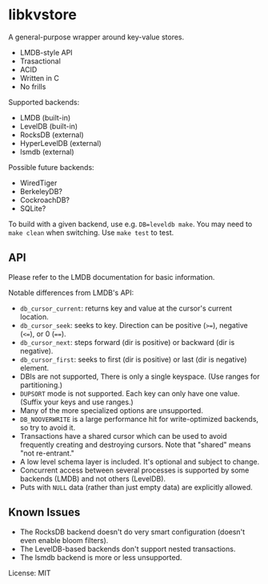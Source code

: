 libkvstore
==========

A general-purpose wrapper around key-value stores.

- LMDB-style API
- Trasactional
- ACID
- Written in C
- No frills

Supported backends:

- LMDB (built-in)
- LevelDB (built-in)
- RocksDB (external)
- HyperLevelDB (external)
- lsmdb (external)

Possible future backends:

- WiredTiger
- BerkeleyDB?
- CockroachDB?
- SQLite?

To build with a given backend, use e.g. `DB=leveldb make`. You may need to `make clean` when switching. Use `make test` to test.

API
---

Please refer to the LMDB documentation for basic information.

Notable differences from LMDB's API:

- `db_cursor_current`: returns key and value at the cursor's current location.
- `db_cursor_seek`: seeks to key. Direction can be positive (`>=`), negative (`<=`), or 0 (`==`).
- `db_cursor_next`: steps forward (dir is positive) or backward (dir is negative).
- `db_cursor_first`: seeks to first (dir is positive) or last (dir is negative) element.
- DBIs are not supported, There is only a single keyspace. (Use ranges for partitioning.)
- `DUPSORT` mode is not supported. Each key can only have one value. (Suffix your keys and use ranges.)
- Many of the more specialized options are unsupported.
- `DB_NOOVERWRITE` is a large performance hit for write-optimized backends, so try to avoid it.
- Transactions have a shared cursor which can be used to avoid frequently creating and destroying cursors. Note that "shared" means "not re-entrant."
- A low level schema layer is included. It's optional and subject to change.
- Concurrent access between several processes is supported by some backends (LMDB) and not others (LevelDB).
- Puts with `NULL` data (rather than just empty data) are explicitly allowed.

Known Issues
------------

- The RocksDB backend doesn't do very smart configuration (doesn't even enable bloom filters).
- The LevelDB-based backends don't support nested transactions.
- The lsmdb backend is more or less unsupported.

License: MIT

